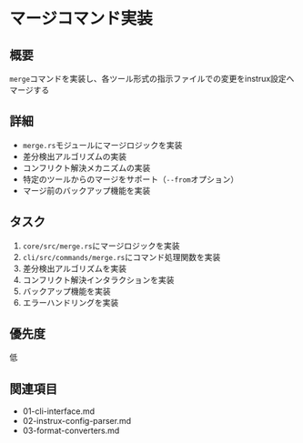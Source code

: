 # マージコマンド実装

## 概要
`merge`コマンドを実装し、各ツール形式の指示ファイルでの変更をinstrux設定へマージする

## 詳細
- `merge.rs`モジュールにマージロジックを実装
- 差分検出アルゴリズムの実装
- コンフリクト解決メカニズムの実装
- 特定のツールからのマージをサポート（`--from`オプション）
- マージ前のバックアップ機能を実装

## タスク
1. `core/src/merge.rs`にマージロジックを実装
2. `cli/src/commands/merge.rs`にコマンド処理関数を実装
3. 差分検出アルゴリズムを実装
4. コンフリクト解決インタラクションを実装
5. バックアップ機能を実装
6. エラーハンドリングを実装

## 優先度
低

## 関連項目
- 01-cli-interface.md
- 02-instrux-config-parser.md
- 03-format-converters.md

